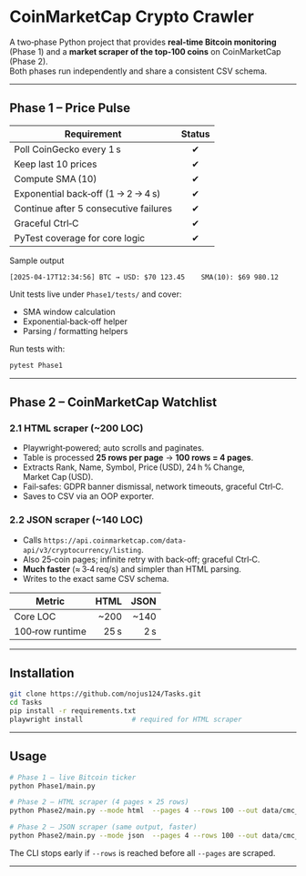
# CoinMarketCap Crypto Crawler

A two‑phase Python project that provides **real‑time Bitcoin monitoring** (Phase 1) and a **market scraper of the top‑100 coins** on CoinMarketCap (Phase 2).  
Both phases run independently and share a consistent CSV schema.

---

## Phase 1 – Price Pulse

| Requirement                                   | Status |
|-----------------------------------------------|:------:|
| Poll CoinGecko every 1 s                      | ✔ |
| Keep last 10 prices                           | ✔ |
| Compute SMA (10)                              | ✔ |
| Exponential back‑off (1 → 2 → 4 s)            | ✔ |
| Continue after 5 consecutive failures         | ✔ |
| Graceful Ctrl‑C                               | ✔ |
| PyTest coverage for core logic                | ✔ |

Sample output

```
[2025‑04‑17T12:34:56] BTC → USD: $70 123.45    SMA(10): $69 980.12
```

Unit tests live under `Phase1/tests/` and cover:

* SMA window calculation
* Exponential‑back‑off helper
* Parsing / formatting helpers

Run tests with:

```bash
pytest Phase1
```

---

## Phase 2 – CoinMarketCap Watchlist

### 2.1 HTML scraper (~200 LOC)

* Playwright‑powered; auto scrolls and paginates.  
* Table is processed **25 rows per page** → **100 rows = 4 pages**.  
* Extracts Rank, Name, Symbol, Price (USD), 24 h % Change, Market Cap (USD).  
* Fail‑safes: GDPR banner dismissal, network timeouts, graceful Ctrl‑C.  
* Saves to CSV via an OOP exporter.

### 2.2 JSON scraper (~140 LOC)

* Calls `https://api.coinmarketcap.com/data-api/v3/cryptocurrency/listing`.  
* Also 25‑coin pages; infinite retry with back‑off; graceful Ctrl‑C.  
* **Much faster** (≈ 3‑4 req/s) and simpler than HTML parsing.  
* Writes to the exact same CSV schema.

| Metric                  | HTML | JSON |
|-------------------------|-----:|-----:|
| Core LOC                | ~200 | ~140 |
| 100‑row runtime         | 25 s | 2 s |

---

## Installation

```bash
git clone https://github.com/nojus124/Tasks.git
cd Tasks
pip install -r requirements.txt
playwright install            # required for HTML scraper
```

---

## Usage

```bash
# Phase 1 – live Bitcoin ticker
python Phase1/main.py

# Phase 2 – HTML scraper (4 pages × 25 rows)
python Phase2/main.py --mode html  --pages 4 --rows 100 --out data/cmc_coins.csv

# Phase 2 – JSON scraper (same output, faster)
python Phase2/main.py --mode json  --pages 4 --rows 100 --out data/cmc_coins.csv
```

The CLI stops early if `--rows` is reached before all `--pages` are scraped.

---